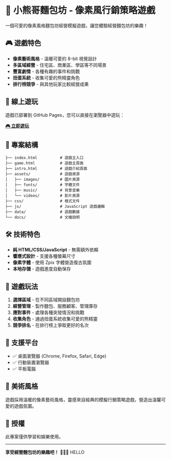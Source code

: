 # 🐻 小熊哥麵包坊 - 像素風行銷策略遊戲

一個可愛的像素風格麵包坊經營模擬遊戲，讓您體驗經營麵包坊的樂趣！

## 🎮 遊戲特色

- **像素藝術風格** - 溫暖可愛的 8-bit 視覺設計
- **多區域經營** - 住宅區、商業區、學區等不同場景
- **豐富劇情** - 各種有趣的事件和挑戰
- **扭蛋系統** - 收集可愛的熊精靈角色
- **排行榜競爭** - 與其他玩家比較經營成果

## 🚀 線上遊玩

遊戲已部署到 GitHub Pages，您可以直接在瀏覽器中遊玩：

**[🎮 立即遊玩](https://wall4oppy.github.io/bear-bakery-game/)**

## 📁 專案結構

```
├── index.html          # 遊戲主入口
├── game.html           # 遊戲主頁面
├── intro.html          # 遊戲介紹頁面
├── assets/             # 遊戲資源
│   ├── images/         # 圖片資源
│   ├── fonts/          # 字體文件
│   ├── music/          # 背景音樂
│   └── videos/         # 影片資源
├── css/                # 樣式文件
├── js/                 # JavaScript 遊戲邏輯
├── data/               # 遊戲數據
└── docs/               # 文檔說明
```

## 🛠️ 技術特色

- **純 HTML/CSS/JavaScript** - 無需額外依賴
- **響應式設計** - 支援各種螢幕尺寸
- **像素字體** - 使用 Zpix 字體營造復古氛圍
- **本地存儲** - 遊戲進度自動保存

## 🎯 遊戲玩法

1. **選擇區域** - 在不同區域開設麵包坊
2. **經營管理** - 製作麵包、服務顧客、管理庫存
3. **應對事件** - 處理各種突發情況和挑戰
4. **收集角色** - 通過扭蛋系統收集可愛的熊精靈
5. **競爭排名** - 在排行榜上爭取更好的名次

## 📱 支援平台

- ✅ 桌面瀏覽器 (Chrome, Firefox, Safari, Edge)
- ✅ 行動裝置瀏覽器
- ✅ 平板電腦

## 🎨 美術風格

遊戲採用溫暖的像素藝術風格，靈感來自經典的模擬行銷策略遊戲，營造出溫馨可愛的遊戲氛圍。

## 📄 授權

此專案僅供學習和娛樂使用。

---

**享受經營麵包坊的樂趣吧！** 🥖🍞🧁
HELLO
